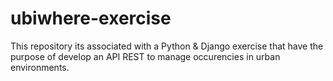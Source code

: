 # ubiwhere-exercise
This repository its associated with a Python &amp; Django exercise that have the purpose of develop an API REST to manage occurencies in urban environments. 

